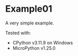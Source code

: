 # Example01

A very simple example.

Tested with:
- CPython v3.11.9 on Windows
- MicroPython v1.25.0
